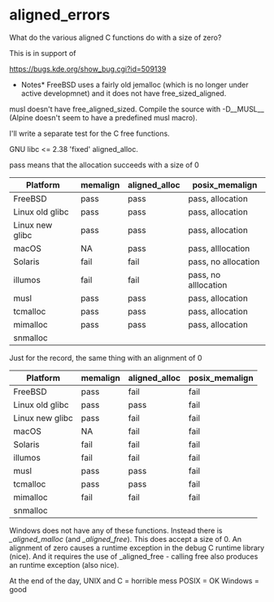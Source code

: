 # aligned_errors

What do the various aligned C functions do with a size of zero?

This is in support of

https://bugs.kde.org/show_bug.cgi?id=509139

* Notes*
FreeBSD uses a fairly old jemalloc (which is no longer under active developmnet)
and it does not have free_sized_aligned.

musl doesn't have free_aligned_sized. Compile the source with -D__MUSL__
(Alpine doesn't seem to have a predefined musl macro).

I'll write a separate test for the C free functions.

GNU libc <= 2.38 'fixed' aligned_alloc.

pass means that the allocation succeeds with a size of 0

| Platform        | memalign | aligned_alloc | posix_memalign       |
|-----------------|----------|---------------|----------------------|
| FreeBSD         | pass     | pass          | pass, allocation     |
| Linux old glibc | pass     | pass          | pass, allocation     |
| Linux new glibc | pass     | pass          | pass, allocation     |
| macOS           | NA       | pass          | pass, alllocation    |
| Solaris         | fail     | fail          | pass, no allocation  |
| illumos         | fail     | fail          | pass, no alllocation |
| musl            | pass     | pass          | pass, allocation     |
| tcmalloc        | pass     | pass          | pass, allocation     |
| mimalloc        | pass     | pass          | pass, allocation     |
| snmalloc        |          |               |                      |

Just for the record, the same thing with an alignment of 0

| Platform        | memalign | aligned_alloc | posix_memalign |
|-----------------|----------|---------------|----------------|
| FreeBSD         | pass     | fail          | fail           |
| Linux old glibc | pass     | pass          | fail           |
| Linux new glibc | pass     | fail          | fail           |
| macOS           | NA       | fail          | fail           |
| Solaris         | fail     | fail          | fail           |
| illumos         | fail     | fail          | fail           |
| musl            | pass     | pass          | fail           |
| tcmalloc        | pass     | pass          | fail           |
| mimalloc        | fail     | fail          | fail           |
| snmalloc        |          |               |                |

Windows does not have any of these functions. Instead there is *_aligned_malloc* (and *_aligned_free*). This does accept a size of 0. An alignment of zero causes a runtime exception in the debug C runtime library (nice). And it requires the use of _aligned_free - calling free also produces an runtime exception (also nice).

At the end of the day, 
UNIX and C = horrible mess
POSIX = OK
Windows = good

